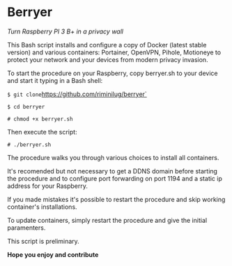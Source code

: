 # Berryer
*Turn Raspberry PI 3 B+ in a privacy wall*

This Bash script installs and configure a copy of Docker (latest stable version) and various containers: Portainer, OpenVPN, Pihole, Motioneye to protect your network and your devices from modern privacy invasion.

To start the procedure on your Raspberry, copy berryer.sh to your device and start it typing in a Bash shell:

`$ git clone`https://github.com/riminilug/berryer`

`$ cd berryer`

`# chmod +x berryer.sh`

Then execute the script:

`# ./berryer.sh`

The procedure walks you through various choices to install all containers.

It's recomended but not necessary to get a DDNS domain before starting the procedure and to configure port forwarding on port 1194 and a static ip address for your Raspberry.

If you made mistakes it's possible to restart the procedure and skip working container's installations.

To update containers, simply restart the procedure and give the initial paramenters.

This script is preliminary.

**Hope you enjoy and contribute**


